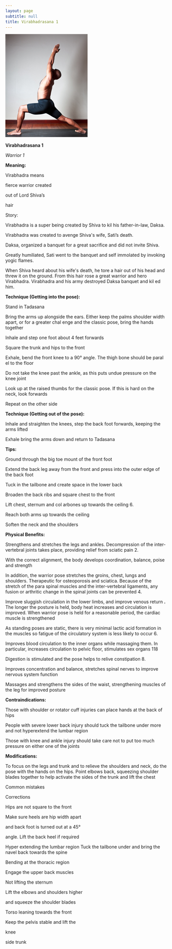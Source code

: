 ```yaml
---
layout: page
subtitle: null
title: Virabhadrasana 1
---
```

  <p class="calibre1 text-center">
   <img class="calibre2" src="../../assets/img/index-117_3.jpg"/>
  </p>
  <p class="calibre1">
  </p>
  <p class="calibre1">
   <b class="calibre3">
    Virabhadrasana 1
   </b>
  </p>
  <p class="calibre1">
   <i class="calibre4">
    Warrior 1
   </i>
  </p>
  <p class="calibre1">
   <b class="calibre3">
    Meaning:
   </b>
  </p>
  <p class="calibre1">
   Virabhadra means
  </p>
  <p class="calibre1">
   fierce warrior created
  </p>
  <p class="calibre1">
   out of Lord Shiva’s
  </p>
  <p class="calibre1">
   hair
  </p>
  <p class="calibre1">
  </p>
  <p class="calibre1">
   <b class="calibre3">
   </b>
  </p>
  <p class="calibre1">
   <b class="calibre3">
   </b>
  </p>
  <p class="calibre1">
   <b class="calibre3">
   </b>
   Story:
  </p>
  <p class="calibre1">
  </p>
  <p class="calibre1">
   Virabhadra  is  a  super  being  created  by  Shiva  to  kil   his  father-in-law,  Daksa.
  </p>
  <p class="calibre1">
   Virabhadra was created to avenge Shiva's wife, Sati’s death.
  </p>
  <p class="calibre1">
  </p>
  <p class="calibre1">
   Daksa,  organized  a  banquet  for  a  great  sacrifice  and  did  not  invite  Shiva.
  </p>
  <p class="calibre1">
   Greatly humiliated, Sati went to the banquet and self immolated by invoking yogic flames.
  </p>
  <p class="calibre1">
  </p>
  <p class="calibre1">
   When Shiva heard about his wife's death, he tore a hair out of his head and threw  it  on  the  ground.  From  this  hair  rose  a  great  warrior  and  hero Virabhadra. Virabhadra and his army destroyed Daksa banquet and kil ed him.
  </p>
  <p class="calibre1">
  </p>
  <p class="calibre1">
   <b class="calibre3">
    Technique (Getting into the pose):
   </b>
  </p>
  <p class="calibre1">
   Stand in Tadasana
  </p>
  <p class="calibre1">
   Bring the arms up alongside the ears. Either keep the palms shoulder width apart, or for a greater chal enge and the classic pose, bring the hands together
  </p>
  <p class="calibre1">
   Inhale and step one foot about 4 feet forwards
  </p>
  <p class="calibre1">
   Square the trunk and hips to the front
  </p>
  <p class="calibre1">
  </p>
  <p class="calibre1">
   <a id="p118">
   </a>
  </p>
  <p class="calibre1">
  </p>
  <p class="calibre1">
   Exhale,  bend  the  front  knee  to  a  90°  angle.  The  thigh  bone  should  be paral el to the floor
  </p>
  <p class="calibre1">
   Do not take the knee past the ankle, as this puts undue pressure on the knee joint
  </p>
  <p class="calibre1">
   Look up at the raised thumbs for the classic pose. If this is hard on the neck, look forwards
  </p>
  <p class="calibre1">
   Repeat on the other side
  </p>
  <p class="calibre1">
  </p>
  <p class="calibre1">
   <b class="calibre3">
    Technique (Getting out of the pose):
   </b>
  </p>
  <p class="calibre1">
   Inhale  and  straighten  the  knees,  step  the  back  foot  forwards,  keeping the arms lifted
  </p>
  <p class="calibre1">
   Exhale bring the arms down and return to Tadasana
  </p>
  <p class="calibre1">
  </p>
  <p class="calibre1">
   <b class="calibre3">
    Tips:
   </b>
  </p>
  <p class="calibre1">
   Ground through the big toe mount of the front foot
  </p>
  <p class="calibre1">
   Extend the back leg away from the front and press into the outer edge of the back foot
  </p>
  <p class="calibre1">
   Tuck in the tailbone and create space in the lower back
  </p>
  <p class="calibre1">
   Broaden the back ribs and square chest to the front
  </p>
  <p class="calibre1">
   Lift chest, sternum and col arbones up towards the ceiling 6.
  </p>
  <p class="calibre1">
   Reach both arms up towards the ceiling
  </p>
  <p class="calibre1">
   Soften the neck and the shoulders
  </p>
  <p class="calibre1">
  </p>
  <p class="calibre1">
   <b class="calibre3">
    Physical Benefits:
   </b>
  </p>
  <p class="calibre1">
   Strengthens  and  stretches  the  legs  and  ankles.  Decompression  of  the inter-vertebral joints takes place, providing relief from sciatic pain 2.
  </p>
  <p class="calibre1">
   With  the  correct  alignment,  the  body  develops  coordination,  balance, poise and strength
  </p>
  <p class="calibre1">
   In  addition,  the  warrior  pose  stretches  the  groins,  chest,  lungs  and shoulders. Therapeutic  for  osteoporosis  and  sciatica. Because  of  the stretch of the para spinal muscles and the inter-vertebral ligaments, any fusion or arthritic change in the spinal joints can be prevented 4.
  </p>
  <p class="calibre1">
   Improve  sluggish  circulation  in  the  lower  limbs,  and  improve  venous return
   <b class="calibre3">
    .
   </b>
   The  longer  the  posture  is  held,  body  heat  increases  and circulation  is  improved.  When  warrior  pose  is  held  for  a  reasonable period, the cardiac muscle is strengthened
  </p>
  <p class="calibre1">
   As standing poses are static, there is very minimal lactic acid formation in the muscles so fatigue of the circulatory system is less likely to occur 6.
  </p>
  <p class="calibre1">
   Improves blood circulation to the inner organs while massaging them.  In particular, increases circulation to pelvic floor, stimulates sex organs 118
  </p>
  <p class="calibre1">
   <a id="p119">
   </a>
  </p>
  <p class="calibre1">
  </p>
  <p class="calibre1">
   Digestion is stimulated and the pose helps to relive constipation 8.
  </p>
  <p class="calibre1">
   Improves concentration and balance, stretches spinal nerves to improve nervous system function
  </p>
  <p class="calibre1">
   Massages and strengthens the sides of the waist, strengthening muscles of the leg for improved posture
  </p>
  <p class="calibre1">
  </p>
  <p class="calibre1">
   <b class="calibre3">
    Contraindications:
   </b>
  </p>
  <p class="calibre1">
   Those with shoulder or rotator cuff injuries can place hands at the back of hips
  </p>
  <p class="calibre1">
   People  with  severe  lower  back  injury  should  tuck  the  tailbone  under more and not hyperextend the lumbar region
  </p>
  <p class="calibre1">
   Those with knee and ankle injury should take care not to put too much pressure on either one of the joints
  </p>
  <p class="calibre1">
   <b class="calibre3">
   </b>
  </p>
  <p class="calibre1">
   <b class="calibre3">
    Modifications:
   </b>
  </p>
  <p class="calibre1">
   To focus on the legs and trunk and to relieve the shoulders and neck, do the pose with the hands on the hips. Point elbows back, squeezing shoulder blades together to help activate the sides of the trunk and lift the chest
  </p>
  <p class="calibre1">
   <b class="calibre3">
   </b>
  </p>
  <p class="calibre1">
   Common mistakes
  </p>
  <p class="calibre1">
   Corrections
  </p>
  <p class="calibre1">
   Hips are not square to the front
  </p>
  <p class="calibre1">
   Make sure heels are hip width apart
  </p>
  <p class="calibre1">
   and back foot is turned out at a 45°
  </p>
  <p class="calibre1">
   angle. Lift the back heel if required
  </p>
  <p class="calibre1">
   Hyper extending the lumbar region  Tuck the tailbone under and bring the navel back towards the spine
  </p>
  <p class="calibre1">
   Bending at the thoracic region
  </p>
  <p class="calibre1">
   Engage the upper back muscles
  </p>
  <p class="calibre1">
   Not lifting the sternum
  </p>
  <p class="calibre1">
   Lift the elbows and shoulders higher
  </p>
  <p class="calibre1">
   and squeeze the shoulder blades
  </p>
  <p class="calibre1">
   Torso leaning towards the front
  </p>
  <p class="calibre1">
   Keep the pelvis stable and lift the
  </p>
  <p class="calibre1">
   knee
  </p>
  <p class="calibre1">
   side trunk
  </p>
  <p class="calibre1">
   <b class="calibre3">
   </b>
  </p>
  <p class="calibre1">
   <b class="calibre3">
   </b>
  </p>
  <p class="calibre1">
  </p>
  <p class="calibre1">
   <a id="p120">
   </a>
  </p>
  <p class="calibre1">
  </p>
